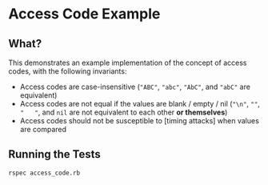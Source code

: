 # Access Code Example

## What?

This demonstrates an example implementation of the concept of access codes, with the following invariants:

* Access codes are case-insensitive (`"ABC"`, `"abc"`, `"AbC"`, and `"abC"` are equivalent)
* Access codes are not equal if the values are blank / empty / nil (`"\n"`, `""`, `"   "`, and `nil` are not equivalent to each other **or themselves**)
* Access codes should not be susceptible to [timing attacks] when values are compared

## Running the Tests

```sh
rspec access_code.rb
```
